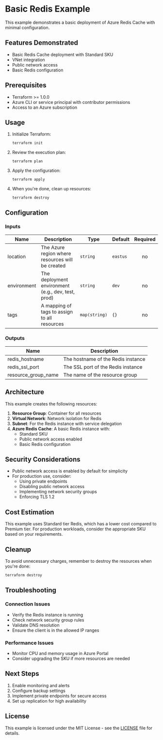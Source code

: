 # Basic Redis Example

This example demonstrates a basic deployment of Azure Redis Cache with minimal configuration.

## Features Demonstrated

- Basic Redis Cache deployment with Standard SKU
- VNet integration
- Public network access
- Basic Redis configuration

## Prerequisites

- Terraform >= 1.0.0
- Azure CLI or service principal with contributor permissions
- Access to an Azure subscription

## Usage

1. Initialize Terraform:
   ```bash
   terraform init
   ```

2. Review the execution plan:
   ```bash
   terraform plan
   ```

3. Apply the configuration:
   ```bash
   terraform apply
   ```

4. When you're done, clean up resources:
   ```bash
   terraform destroy
   ```

## Configuration

### Inputs

| Name | Description | Type | Default | Required |
|------|-------------|------|---------|:--------:|
| location | The Azure region where resources will be created | `string` | `eastus` | no |
| environment | The deployment environment (e.g., dev, test, prod) | `string` | `dev` | no |
| tags | A mapping of tags to assign to all resources | `map(string)` | `{}` | no |

### Outputs

| Name | Description |
|------|-------------|
| redis_hostname | The hostname of the Redis instance |
| redis_ssl_port | The SSL port of the Redis instance |
| resource_group_name | The name of the resource group |

## Architecture

This example creates the following resources:

1. **Resource Group**: Container for all resources
2. **Virtual Network**: Network isolation for Redis
3. **Subnet**: For the Redis instance with service delegation
4. **Azure Redis Cache**: A basic Redis instance with:
   - Standard SKU
   - Public network access enabled
   - Basic Redis configuration

## Security Considerations

- Public network access is enabled by default for simplicity
- For production use, consider:
  - Using private endpoints
  - Disabling public network access
  - Implementing network security groups
  - Enforcing TLS 1.2

## Cost Estimation

This example uses Standard tier Redis, which has a lower cost compared to Premium tier. For production workloads, consider the appropriate SKU based on your requirements.

## Cleanup

To avoid unnecessary charges, remember to destroy the resources when you're done:

```bash
terraform destroy
```

## Troubleshooting

### Connection Issues
- Verify the Redis instance is running
- Check network security group rules
- Validate DNS resolution
- Ensure the client is in the allowed IP ranges

### Performance Issues
- Monitor CPU and memory usage in Azure Portal
- Consider upgrading the SKU if more resources are needed

## Next Steps

1. Enable monitoring and alerts
2. Configure backup settings
3. Implement private endpoints for secure access
4. Set up replication for high availability

## License

This example is licensed under the MIT License - see the [LICENSE](../../../LICENSE) file for details.
